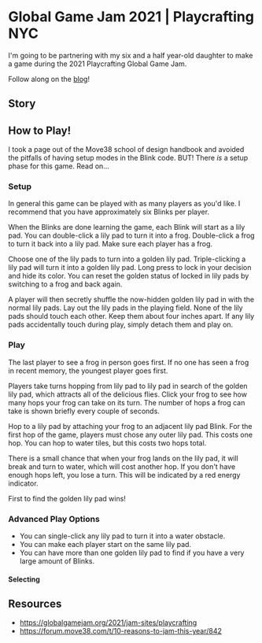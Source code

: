 # Global Game Jam 2021 | Playcrafting NYC

I'm going to be partnering with my six and a half year-old daughter to make a game during the 2021 Playcrafting Global Game Jam.

Follow along on the [blog](https://games.freddicus.com/ggj-2021/blog)!

## Story

## How to Play!

I took a page out of the Move38 school of design handbook and avoided the pitfalls of having setup modes in the Blink code. BUT! There _is_ a setup phase for this game. Read on...

### Setup

In general this game can be played with as many players as you'd like. I recommend that you have approximately six Blinks per player.

When the Blinks are done learning the game, each Blink will start as a lily pad. You can double-click a lily pad to turn it into a frog. Double-click a frog to turn it back into a lily pad. Make sure each player has a frog.

Choose one of the lily pads to turn into a golden lily pad. Triple-clicking a lily pad will turn it into a golden lily pad. Long press to lock in your decision and hide its color. You can reset the golden status of locked in lily pads by switching to a frog and back again.

A player will then secretly shuffle the now-hidden golden lily pad in with the normal lily pads. Lay out the lily pads in the playing field. None of the lily pads should touch each other. Keep them about four inches apart. If any lily pads accidentally touch during play, simply detach them and play on.

### Play

The last player to see a frog in person goes first. If no one has seen a frog in recent memory, the youngest player goes first.

Players take turns hopping from lily pad to lily pad in search of the golden lily pad, which attracts all of the delicious flies. Click your frog to see how many hops your frog can take on its turn. The number of hops a frog can take is shown briefly every couple of seconds.

Hop to a lily pad by attaching your frog to an adjacent lily pad Blink. For the first hop of the game, players must chose any outer lily pad. This costs one hop. You can hop to water tiles, but this costs two hops total.

There is a small chance that when your frog lands on the lily pad, it will break and turn to water, which will cost another hop. If you don't have enough hops left, you lose a turn. This will be indicated by a red energy indicator.

First to find the golden lily pad wins!

### Advanced Play Options

* You can single-click any lily pad to turn it into a water obstacle.
* You can make each player start on the same lily pad.
* You can have more than one golden lily pad to find if you have a very large amount of Blinks.

#### Selecting 

## Resources

- https://globalgamejam.org/2021/jam-sites/playcrafting
- https://forum.move38.com/t/10-reasons-to-jam-this-year/842
